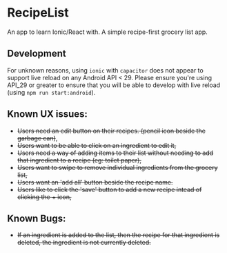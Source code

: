 # RecipeList
An app to learn Ionic/React with. A simple recipe-first grocery list app.

## Development
For unknown reasons, using `ionic` with `capacitor` does not appear to support
live reload on any Android API < 29. Please ensure you're using API_29 or greater
to ensure that you will be able to develop with live reload (using `npm run start:android`).

## Known UX issues:
 - ~~Users need an edit button on their recipes. (pencil icon beside the garbage can)~~,
 - ~~Users want to be able to click on an ingredient to edit it,~~
 - ~~Users need a way of adding items to their list without needing to add that ingredient to a recipe (eg: toilet paper),~~
 - ~~Users want to swipe to remove individual ingredients from the grocery list,~~
 - ~~Users want an 'add all' button beside the recipe name.~~
 - ~~Users like to click the 'save' button to add a new recipe intead of clicking the + icon,~~
 
## Known Bugs:
 - ~~If an ingredient is added to the list, then the recipe for that ingredient is deleted, the ingredient is not currently deleted.~~
